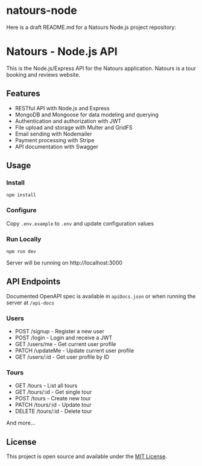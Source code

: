 # natours-node

Here is a draft README.md for a Natours Node.js project repository:

# Natours - Node.js API

This is the Node.js/Express API for the Natours application. Natours is a tour booking and reviews website. 

## Features

- RESTful API with Node.js and Express
- MongoDB and Mongoose for data modeling and querying
- Authentication and authorization with JWT
- File upload and storage with Multer and GridFS
- Email sending with Nodemailer
- Payment processing with Stripe
- API documentation with Swagger

## Usage

### Install

```
npm install
```

### Configure

Copy `.env.example` to `.env` and update configuration values 

### Run Locally

```
npm run dev
```

Server will be running on http://localhost:3000

## API Endpoints

Documented OpenAPI spec is available in `apiDocs.json` or when running the server at `/api-docs`

### Users

- POST /signup - Register a new user
- POST /login - Login and receive a JWT
- GET /users/me - Get current user profile
- PATCH /updateMe - Update current user profile
- GET /users/:id - Get user profile by ID

### Tours

- GET /tours - List all tours
- GET /tours/:id - Get single tour 
- POST /tours - Create new tour
- PATCH /tours/:id - Update tour
- DELETE /tours/:id - Delete tour

And more...

## License

This project is open source and available under the [MIT License](LICENSE).
